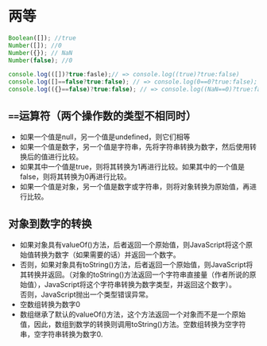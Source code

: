 # 两等
```js
Boolean([]); //true						
Number([]); //0					
Number({}); // NaN					
Number(false); //0

console.log(([])?true:fasle);// => console.log((true)?true:false)
console.log([]==false?true:false); // => console.log(0==0?true:false);	
console.log(({}==false)?true:false); // => console.log((NaN==0)?true:false);	
```						
## `==`运算符（两个操作数的类型不相同时）						
- 如果一个值是null，另一个值是undefined，则它们相等						
- 如果一个值是数字，另一个值是字符串，先将字符串转换为数字，然后使用转换后的值进行比较。  						
- 如果其中一个值是true，则将其转换为1再进行比较。如果其中的一个值是false，则将其转换为0再进行比较。		
- 如果一个值是对象，另一个值是数字或字符串，则将对象转换为原始值，再进行比较。						


## 对象到数字的转换						
- 如果对象具有valueOf()方法，后者返回一个原始值，则JavaScript将这个原始值转换为数字（如果需要的话）并返回一个数字。						
- 否则，如果对象具有toString()方法，后者返回一个原始值，则JavaScript将其转换并返回。（对象的toString()方法返回一个字符串直接量（作者所说的原始值），JavaScript将这个字符串转换为数字类型，并返回这个数字）。						
否则，JavaScript抛出一个类型错误异常。						
- 空数组转换为数字0						
- 数组继承了默认的valueOf()方法，这个方法返回一个对象而不是一个原始值，因此，数组到数学的转换则调用toString()方法。空数组转换为空字符串，空字符串转换为数字0.						
